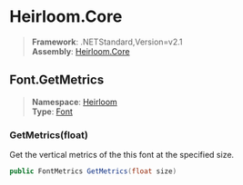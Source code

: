 # Heirloom.Core

> **Framework**: .NETStandard,Version=v2.1  
> **Assembly**: [Heirloom.Core][0]  

## Font.GetMetrics

> **Namespace**: [Heirloom][0]  
> **Type**: [Font][1]  

### GetMetrics(float)

Get the vertical metrics of the this font at the specified size.

```cs
public FontMetrics GetMetrics(float size)
```

[0]: ../Heirloom.Core.md
[1]: Heirloom.Font.md
